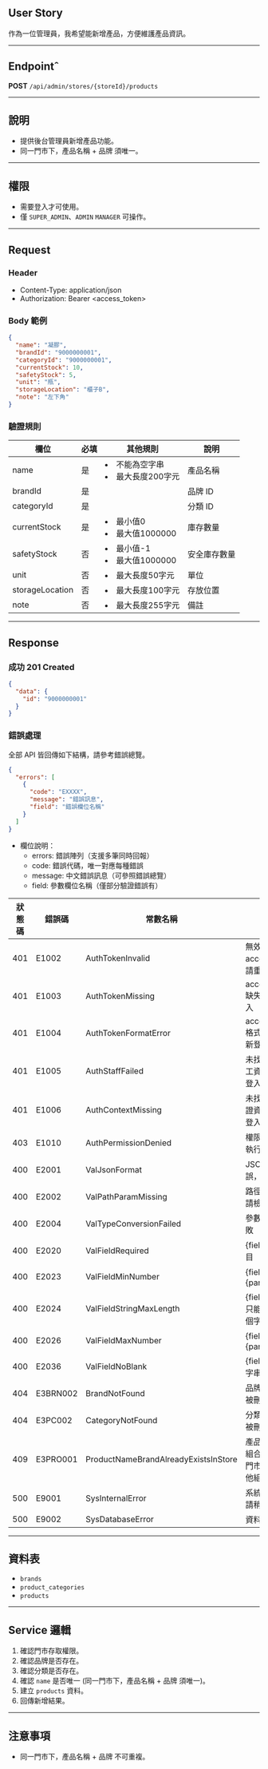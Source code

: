 ## User Story

作為一位管理員，我希望能新增產品，方便維護產品資訊。

---

## Endpointˆ

**POST** `/api/admin/stores/{storeId}/products`

---

## 說明

- 提供後台管理員新增產品功能。
- 同一門市下，產品名稱 + 品牌 須唯一。

---

## 權限

- 需要登入才可使用。
- 僅 `SUPER_ADMIN`、`ADMIN` `MANAGER` 可操作。

---

## Request

### Header

- Content-Type: application/json
- Authorization: Bearer <access_token>

### Body 範例

```json
{
  "name": "凝膠",
  "brandId": "9000000001",
  "categoryId": "9000000001",
  "currentStock": 10,
  "safetyStock": 5,
  "unit": "瓶",
  "storageLocation": "櫃子B",
  "note": "左下角"
}
```

### 驗證規則

| 欄位            | 必填 | 其他規則                            | 說明         |
| --------------- | ---- | ----------------------------------- | ------------ |
| name            | 是   | <li>不能為空字串<li>最大長度200字元 | 產品名稱     |
| brandId         | 是   |                                     | 品牌 ID      |
| categoryId      | 是   |                                     | 分類 ID      |
| currentStock    | 是   | <li>最小值0<li>最大值1000000        | 庫存數量     |
| safetyStock     | 否   | <li>最小值-1<li>最大值1000000       | 安全庫存數量 |
| unit            | 否   | <li>最大長度50字元                  | 單位         |
| storageLocation | 否   | <li>最大長度100字元                 | 存放位置     |
| note            | 否   | <li>最大長度255字元                 | 備註         |

---

## Response

### 成功 201 Created

```json
{
  "data": {
    "id": "9000000001"
  }
}
```

### 錯誤處理

全部 API 皆回傳如下結構，請參考錯誤總覽。

```json
{
  "errors": [
    {
      "code": "EXXXX",
      "message": "錯誤訊息",
      "field": "錯誤欄位名稱"
    }
  ]
}
```

- 欄位說明：
  - errors: 錯誤陣列（支援多筆同時回報）
  - code: 錯誤代碼，唯一對應每種錯誤
  - message: 中文錯誤訊息（可參照錯誤總覽）
  - field: 參數欄位名稱（僅部分驗證錯誤有）

| 狀態碼 | 錯誤碼   | 常數名稱                             | 說明                                             |
| ------ | -------- | ------------------------------------ | ------------------------------------------------ |
| 401    | E1002    | AuthTokenInvalid                     | 無效的 accessToken，請重新登入                   |
| 401    | E1003    | AuthTokenMissing                     | accessToken 缺失，請重新登入                     |
| 401    | E1004    | AuthTokenFormatError                 | accessToken 格式錯誤，請重新登入                 |
| 401    | E1005    | AuthStaffFailed                      | 未找到有效的員工資訊，請重新登入                 |
| 401    | E1006    | AuthContextMissing                   | 未找到使用者認證資訊，請重新登入                 |
| 403    | E1010    | AuthPermissionDenied                 | 權限不足，無法執行此操作                         |
| 400    | E2001    | ValJsonFormat                        | JSON 格式錯誤，請檢查                            |
| 400    | E2002    | ValPathParamMissing                  | 路徑參數缺失，請檢查                             |
| 400    | E2004    | ValTypeConversionFailed              | 參數類型轉換失敗                                 |
| 400    | E2020    | ValFieldRequired                     | {field} 為必填項目                               |
| 400    | E2023    | ValFieldMinNumber                    | {field} 最小值為 {param}                         |
| 400    | E2024    | ValFieldStringMaxLength              | {field} 長度最多只能有 {param} 個字元            |
| 400    | E2026    | ValFieldMaxNumber                    | {field} 最大值為 {param}                         |
| 400    | E2036    | ValFieldNoBlank                      | {field} 不能為空字串                             |
| 404    | E3BRN002 | BrandNotFound                        | 品牌不存在或已被刪除                             |
| 404    | E3PC002  | CategoryNotFound                     | 分類不存在或已被刪除                             |
| 409    | E3PRO001 | ProductNameBrandAlreadyExistsInStore | 產品名稱和品牌組合已存在於同門市，請使用其他組合 |
| 500    | E9001    | SysInternalError                     | 系統發生錯誤，請稍後再試                         |
| 500    | E9002    | SysDatabaseError                     | 資料庫操作失敗                                   |

---

## 資料表

- `brands`
- `product_categories`
- `products`

---

## Service 邏輯

1. 確認門市存取權限。
2. 確認品牌是否存在。
3. 確認分類是否存在。
4. 確認 `name` 是否唯一 (同一門市下，產品名稱 + 品牌 須唯一)。
5. 建立 `products` 資料。
6. 回傳新增結果。

---

## 注意事項

- 同一門市下，產品名稱 + 品牌 不可重複。
